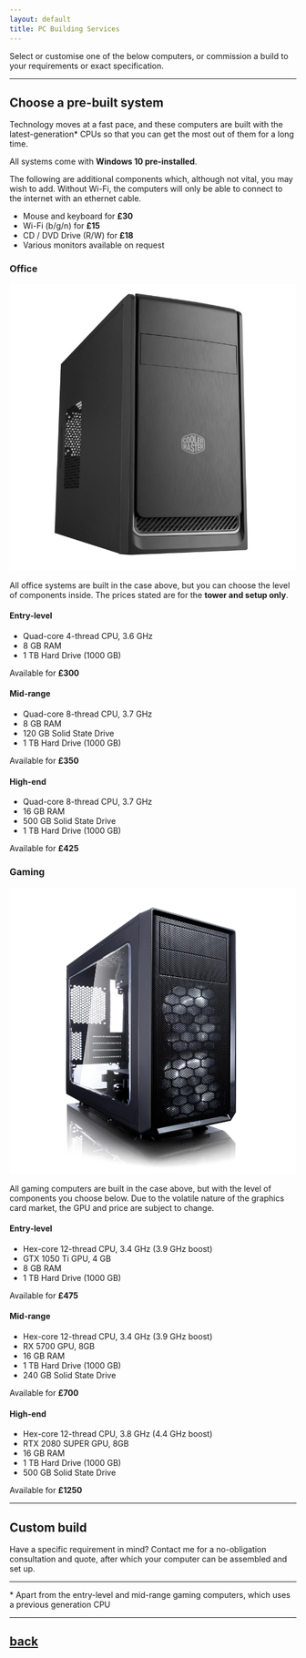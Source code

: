 ```yaml
---
layout: default
title: PC Building Services
---
```


Select or customise one of the below computers, or commission a build to your requirements or exact specification.

* * *

## Choose a pre-built system

Technology moves at a fast pace, and these computers are built with the latest-generation* CPUs so that you can get the most out of them for a long time.

All systems come with **Windows 10 pre-installed**.

The following are additional components which, although not vital, you may wish to add. Without Wi-Fi, the computers will only be able to connect to the internet with an ethernet cable.

 - Mouse and keyboard for **£30**
 - Wi-Fi (b/g/n) for **£15**
 - CD / DVD Drive (R/W) for **£18**
 - Various monitors available on request

### Office

![Office Case](./images/office.png)

All office systems are built in the case above, but you can choose the level of components inside. The prices stated are for the **tower and setup only**.

#### Entry-level

 - Quad-core 4-thread CPU, 3.6 GHz
 - 8 GB RAM
 - 1 TB Hard Drive (1000 GB)

 Available for **£300**

#### Mid-range

 - Quad-core 8-thread CPU, 3.7 GHz
 - 8 GB RAM
 - 120 GB Solid State Drive
 - 1 TB Hard Drive (1000 GB)

 Available for **£350**

#### High-end

 - Quad-core 8-thread CPU, 3.7 GHz
 - 16 GB RAM
 - 500 GB Solid State Drive
 - 1 TB Hard Drive (1000 GB)

 Available for **£425**

### Gaming

![Gaming case](./images/gaming.png)

All gaming computers are built in the case above, but with the level of components you choose below. Due to the volatile nature of the graphics card market, the GPU and price are subject to change.

#### Entry-level

 - Hex-core 12-thread CPU, 3.4 GHz (3.9 GHz boost)
 - GTX 1050 Ti GPU, 4 GB
 - 8 GB RAM
 - 1 TB Hard Drive (1000 GB)

 Available for **£475**

#### Mid-range

 - Hex-core 12-thread CPU, 3.4 GHz (3.9 GHz boost)
 - RX 5700 GPU, 8GB
 - 16 GB RAM
 - 1 TB Hard Drive (1000 GB)
 - 240 GB Solid State Drive

 Available for **£700**

#### High-end

 - Hex-core 12-thread CPU, 3.8 GHz (4.4 GHz boost)
 - RTX 2080 SUPER GPU, 8GB
 - 16 GB RAM
 - 1 TB Hard Drive (1000 GB)
 - 500 GB Solid State Drive

 Available for **£1250**

* * *

## Custom build

Have a specific requirement in mind? Contact me for a no-obligation consultation and quote, after which your computer can be assembled and set up.

* * *

\* Apart from the entry-level and mid-range gaming computers, which uses a previous generation CPU

* * *

## [back](../)